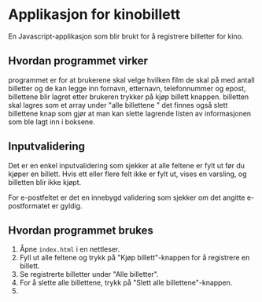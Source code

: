 # Applikasjon for kinobillett

En Javascript-applikasjon som blir brukt for å registrere billetter for kino. 

## Hvordan programmet virker

programmet er for at brukerene skal velge hvilken film de skal på med antall billetter og de kan legge inn fornavn, etternavn, telefonnummer og epost, billettene blir lagret etter brukeren trykker på kjøp billett knappen. billetten skal lagres som et array under "alle billettene " det finnes også slett billettene knap som gjør at man kan slette lagrende listen av informasjonen som ble lagt inn i boksene. 

## Inputvalidering

Det er en enkel inputvalidering som sjekker at alle feltene er fylt ut før du kjøper en billett. Hvis ett eller flere felt ikke er fylt ut, vises en varsling, og billetten blir ikke kjøpt.

For e-postfeltet er det en innebygd validering som sjekker om det angitte e-postformatet er gyldig.

## Hvordan programmet brukes

1. Åpne `index.html` i en nettleser.
2. Fyll ut alle feltene og trykk på "Kjøp billett"-knappen for å registrere en billett.
3. Se registrerte billetter under "Alle billetter".
4. For å slette alle billettene, trykk på "Slett alle billettene"-knappen.
5. 